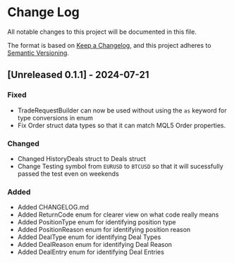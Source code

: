 # Change Log

All notable changes to this project will be documented in this file.

The format is based on [Keep a Changelog](https://keepachangelog.com/en/1.1.0/),
and this project adheres to [Semantic Versioning](https://semver.org/spec/v2.0.0.html).

## [Unreleased 0.1.1] - 2024-07-21

### Fixed
- TradeRequestBuilder can now be used without using the `as` keyword for type conversions in enum
- Fix Order struct data types so that it can match MQL5 Order properties.

### Changed
- Changed HistoryDeals struct to Deals struct
- Change Testing symbol from `EURUSD` to `BTCUSD` so that it will sucessfully passed the test even on weekends

### Added
- Added CHANGELOG.md
- Added ReturnCode enum for clearer view on what code really means
- Added PositionType enum for identifying position type
- Added PositionReason enum for identifying position reason
- Added DealType enum for identifying Deal Types
- Added DealReason enum for identifying Deal Reason
- Added DealEntry enum for identifying Deal Entries